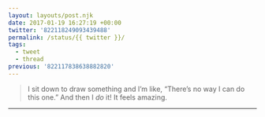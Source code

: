 ```yaml
---
layout: layouts/post.njk
date: 2017-01-19 16:27:19 +00:00
twitter: '822118249093439488'
permalink: /status/{{ twitter }}/
tags: 
  - tweet
  - thread
previous: '822117838638882820'
---
```


> I sit down to draw something and I’m like, “There’s no way I can do this one.” And then I *do* it! It feels amazing.

---
